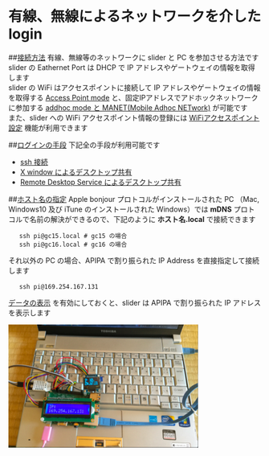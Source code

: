 # 有線、無線によるネットワークを介した login
##<u>接続方法</u>
有線、無線等のネットワークに slider と PC を参加させる方法です  
slider の Eathernet Port は DHCP で IP アドレスやゲートウェイの情報を取得します  
slider の WiFi はアクセスポイントに接続して IP アドレスやゲートウェイの情報を取得する [Access Point mode](ap.md) と、固定IPアドレスでアドホックネットワークに参加する [addhoc mode と MANET(Mobile Adhoc NETwork)](adhoc.md) が可能です  
また、slider への WiFi アクセスポイント情報の登録には [WiFiアクセスポイント設定](addwpa.md) 機能が利用できます


##<u>ログインの手段</u>
下記全の手段が利用可能です

- [ssh 接続](ssh.md)
-	[X window によるデスクトップ共有](x.md)
-	[Remote Desktop Service によるデスクトップ共有](remotedesktop.md)

##<u>ホスト名の指定</u>
Apple bonjour プロトコルがインストールされた PC （Mac, Windows10 及び iTune のインストールされた Windows）では **mDNS** プロトコルで名前の解決ができるので、下記のように **ホスト名.local** で接続できます

```bash:
   ssh pi@gc15.local # gc15 の場合
   ssh pi@gc16.local # gc16 の場合
```

それ以外の PC の場合、APIPA で割り振られた IP Address を直接指定して接続します

```bash:
   ssh pi@169.254.167.131
```

[データの表示](show.md) を有効にしておくと、slider は APIPA で割り振られた IP アドレスを表示します

<img src="pic/ss.2016-12-16 14.43.45.png" width="75%">
